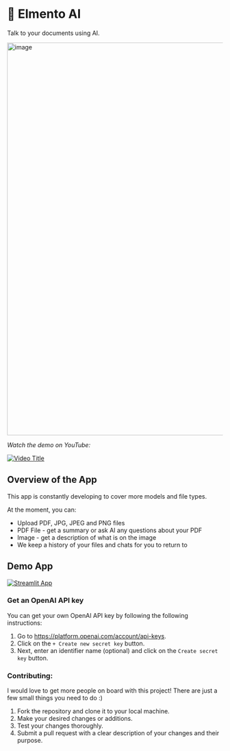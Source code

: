 # 🎈 Elmento AI

Talk to your documents using AI. 

<img width="916" alt="image" src="https://github.com/sashaKorovkina/llm-examples/assets/56770146/9031f988-e400-4989-ba45-89e54a7899c8">

_Watch the demo on YouTube:_

[![Video Title](http://img.youtube.com/vi/p2US26T149Y/0.jpg)](http://www.youtube.com/watch?v=p2US26T149Y)


## Overview of the App

This app is constantly developing to cover more models and file types. 

At the moment, you can:

- Upload PDF, JPG, JPEG and PNG files
- PDF File - get a summary or ask AI any questions about your PDF 
- Image - get a description of what is on the image
- We keep a history of your files and chats for you to return to 

## Demo App

[![Streamlit App](https://static.streamlit.io/badges/streamlit_badge_black_white.svg)](https://elmento-dev.streamlit.app/Profile)

### Get an OpenAI API key

You can get your own OpenAI API key by following the following instructions:

1. Go to https://platform.openai.com/account/api-keys.
2. Click on the `+ Create new secret key` button.
3. Next, enter an identifier name (optional) and click on the `Create secret key` button.

### Contributing:

I would love to get more people on board with this project! There are just a few small things you need to do :)
1. Fork the repository and clone it to your local machine.
2. Make your desired changes or additions.
3. Test your changes thoroughly.
4. Submit a pull request with a clear description of your changes and their purpose.
   

